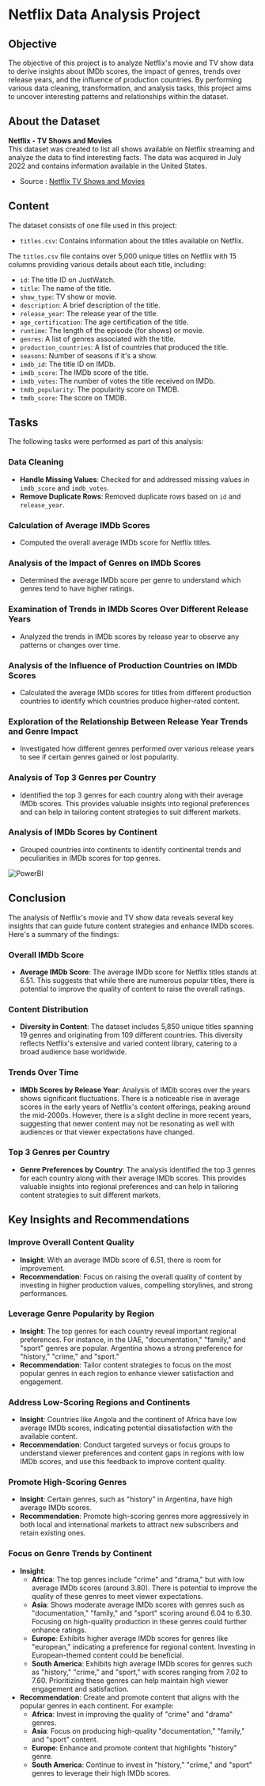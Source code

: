 # Netflix Data Analysis Project

## Objective
The objective of this project is to analyze Netflix's movie and TV show data to derive insights about IMDb scores, the impact of genres, trends over release years, and the influence of production countries. By performing various data cleaning, transformation, and analysis tasks, this project aims to uncover interesting patterns and relationships within the dataset.

## About the Dataset
**Netflix - TV Shows and Movies**  
This dataset was created to list all shows available on Netflix streaming and analyze the data to find interesting facts. The data was acquired in July 2022 and contains information available in the United States.

- Source : [Netflix TV Shows and Movies](https://www.kaggle.com/datasets/victorsoeiro/netflix-tv-shows-and-movies?select=titles.csv)

## Content
The dataset consists of one file used in this project:

- `titles.csv`: Contains information about the titles available on Netflix.

The `titles.csv` file contains over 5,000 unique titles on Netflix with 15 columns providing various details about each title, including:

- `id`: The title ID on JustWatch.
- `title`: The name of the title.
- `show_type`: TV show or movie.
- `description`: A brief description of the title.
- `release_year`: The release year of the title.
- `age_certification`: The age certification of the title.
- `runtime`: The length of the episode (for shows) or movie.
- `genres`: A list of genres associated with the title.
- `production_countries`: A list of countries that produced the title.
- `seasons`: Number of seasons if it's a show.
- `imdb_id`: The title ID on IMDb.
- `imdb_score`: The IMDb score of the title.
- `imdb_votes`: The number of votes the title received on IMDb.
- `tmdb_popularity`: The popularity score on TMDB.
- `tmdb_score`: The score on TMDB.

## Tasks

The following tasks were performed as part of this analysis:

### Data Cleaning
- **Handle Missing Values**: Checked for and addressed missing values in `imdb_score` and `imdb_votes`.
- **Remove Duplicate Rows**: Removed duplicate rows based on `id` and `release_year`.

### Calculation of Average IMDb Scores
- Computed the overall average IMDb score for Netflix titles.

### Analysis of the Impact of Genres on IMDb Scores
- Determined the average IMDb score per genre to understand which genres tend to have higher ratings.

### Examination of Trends in IMDb Scores Over Different Release Years
- Analyzed the trends in IMDb scores by release year to observe any patterns or changes over time.

### Analysis of the Influence of Production Countries on IMDb Scores
- Calculated the average IMDb scores for titles from different production countries to identify which countries produce higher-rated content.

### Exploration of the Relationship Between Release Year Trends and Genre Impact
- Investigated how different genres performed over various release years to see if certain genres gained or lost popularity.

### Analysis of Top 3 Genres per Country
- Identified the top 3 genres for each country along with their average IMDb scores. This provides valuable insights into regional preferences and can help in tailoring content strategies to suit different markets.

### Analysis of IMDb Scores by Continent
- Grouped countries into continents to identify continental trends and peculiarities in IMDb scores for top genres.

![PowerBI](https://github.com/lunalee1802/Netflix_project/blob/main/Netflix%20final%20video%20luna%20lee.gif?raw=true)

## Conclusion

The analysis of Netflix's movie and TV show data reveals several key insights that can guide future content strategies and enhance IMDb scores. Here's a summary of the findings:

### Overall IMDb Score
- **Average IMDb Score**: The average IMDb score for Netflix titles stands at 6.51. This suggests that while there are numerous popular titles, there is potential to improve the quality of content to raise the overall ratings.

### Content Distribution
- **Diversity in Content**: The dataset includes 5,850 unique titles spanning 19 genres and originating from 109 different countries. This diversity reflects Netflix's extensive and varied content library, catering to a broad audience base worldwide.

### Trends Over Time
- **IMDb Scores by Release Year**: Analysis of IMDb scores over the years shows significant fluctuations. There is a noticeable rise in average scores in the early years of Netflix's content offerings, peaking around the mid-2000s. However, there is a slight decline in more recent years, suggesting that newer content may not be resonating as well with audiences or that viewer expectations have changed.

### Top 3 Genres per Country
- **Genre Preferences by Country**: The analysis identified the top 3 genres for each country along with their average IMDb scores. This provides valuable insights into regional preferences and can help in tailoring content strategies to suit different markets.

## Key Insights and Recommendations

### Improve Overall Content Quality
- **Insight**: With an average IMDb score of 6.51, there is room for improvement.
- **Recommendation**: Focus on raising the overall quality of content by investing in higher production values, compelling storylines, and strong performances.

### Leverage Genre Popularity by Region
- **Insight**: The top genres for each country reveal important regional preferences. For instance, in the UAE, "documentation," "family," and "sport" genres are popular. Argentina shows a strong preference for "history," "crime," and "sport."
- **Recommendation**: Tailor content strategies to focus on the most popular genres in each region to enhance viewer satisfaction and engagement.

### Address Low-Scoring Regions and Continents
- **Insight**: Countries like Angola and the continent of Africa have low average IMDb scores, indicating potential dissatisfaction with the available content.
- **Recommendation**: Conduct targeted surveys or focus groups to understand viewer preferences and content gaps in regions with low IMDb scores, and use this feedback to improve content quality.

### Promote High-Scoring Genres
- **Insight**: Certain genres, such as "history" in Argentina, have high average IMDb scores.
- **Recommendation**: Promote high-scoring genres more aggressively in both local and international markets to attract new subscribers and retain existing ones.

### Focus on Genre Trends by Continent
- **Insight**:
  - **Africa**: The top genres include "crime" and "drama," but with low average IMDb scores (around 3.80). There is potential to improve the quality of these genres to meet viewer expectations.
  - **Asia**: Shows moderate average IMDb scores with genres such as "documentation," "family," and "sport" scoring around 6.04 to 6.30. Focusing on high-quality production in these genres could further enhance ratings.
  - **Europe**: Exhibits higher average IMDb scores for genres like "european," indicating a preference for regional content. Investing in European-themed content could be beneficial.
  - **South America**: Exhibits high average IMDb scores for genres such as "history," "crime," and "sport," with scores ranging from 7.02 to 7.60. Prioritizing these genres can help maintain high viewer engagement and satisfaction.
- **Recommendation**: Create and promote content that aligns with the popular genres in each continent. For example:
  - **Africa**: Invest in improving the quality of "crime" and "drama" genres.
  - **Asia**: Focus on producing high-quality "documentation," "family," and "sport" content.
  - **Europe**: Enhance and promote content that highlights "history" genre.
  - **South America**: Continue to invest in "history," "crime," and "sport" genres to leverage their high IMDb scores.






